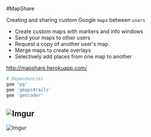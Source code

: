 #MapShare



Creating and sharing custom Google `maps` between `users`

- Create custom maps with markers and info windows
- Send your maps to other users
- Request a copy of another user's map
- Merge maps to create overlays
- Selectively add places from one map to another

http://mapshare.herokuapp.com/

```ruby
# Dependencies
gem 'pg'
gem 'gmaps4rails'
gem 'geocoder'
```

![Imgur](http://i.imgur.com/jJ9dSrI.png?1)
---
![Imgur](http://i.imgur.com/Tnwkm1W.png?2)
